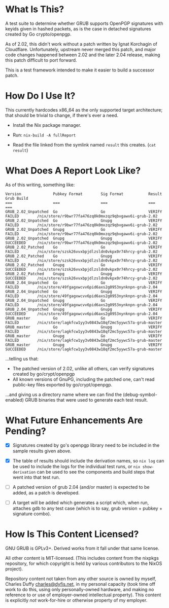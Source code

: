 What Is This?
=============

A test suite to determine whether GRUB supports OpenPGP signatures with keyids given in hashed packets, as is the case in detached signatures created by Go crypto/openpgp.

As of 2.02, this didn't work without a patch written by Ignat Korchagin of Cloudflare. Unfortunately, upstream never merged this patch, and major code changes happened between 2.02 and the later 2.04 release, making this patch difficult to port forward.

This is a test framework intended to make it easier to build a successor patch.


How Do I Use It?
================

This currently hardcodes x86_64 as the only supported target architecture; that should be trivial to change, if there's ever a need.

- Install the Nix package manager.

- Run: `nix-build -A fullReport`

- Read the file linked from the symlink named `result` this creates. (`cat result`)


What Does A Report Look Like?
=============================

As of this writing, something like:

```
Version              Pubkey Format        Sig Format           Result               Grub Build
===                  ===                  ===                  ===                  ===
GRUB_2.02_Unpatched  Go                   Go                   VERIFY FAILED        /nix/store/r9bwr77fa476zq0k0mxzqz9qbvgawv6i-grub-2.02
GRUB_2.02_Unpatched  Go                   Gnupg                VERIFY FAILED        /nix/store/r9bwr77fa476zq0k0mxzqz9qbvgawv6i-grub-2.02
GRUB_2.02_Unpatched  Gnupg                Go                   VERIFY FAILED        /nix/store/r9bwr77fa476zq0k0mxzqz9qbvgawv6i-grub-2.02
GRUB_2.02_Unpatched  Gnupg                Gnupg                VERIFY SUCCEEDED     /nix/store/r9bwr77fa476zq0k0mxzqz9qbvgawv6i-grub-2.02
GRUB_2.02_Patched    Go                   Go                   VERIFY FAILED        /nix/store/szsk26vvxbpjdlzsldn0vkpx0r74hrcy-grub-2.02
GRUB_2.02_Patched    Go                   Gnupg                VERIFY FAILED        /nix/store/szsk26vvxbpjdlzsldn0vkpx0r74hrcy-grub-2.02
GRUB_2.02_Patched    Gnupg                Go                   VERIFY SUCCEEDED     /nix/store/szsk26vvxbpjdlzsldn0vkpx0r74hrcy-grub-2.02
GRUB_2.02_Patched    Gnupg                Gnupg                VERIFY SUCCEEDED     /nix/store/szsk26vvxbpjdlzsldn0vkpx0r74hrcy-grub-2.02
GRUB_2.04_Unpatched  Go                   Go                   VERIFY FAILED        /nix/store/49fgagxwcvv6pid6axs2g0953nynknpn-grub-2.04
GRUB_2.04_Unpatched  Go                   Gnupg                VERIFY FAILED        /nix/store/49fgagxwcvv6pid6axs2g0953nynknpn-grub-2.04
GRUB_2.04_Unpatched  Gnupg                Go                   VERIFY FAILED        /nix/store/49fgagxwcvv6pid6axs2g0953nynknpn-grub-2.04
GRUB_2.04_Unpatched  Gnupg                Gnupg                VERIFY SUCCEEDED     /nix/store/49fgagxwcvv6pid6axs2g0953nynknpn-grub-2.04
GRUB_master          Go                   Go                   VERIFY FAILED        /nix/store/lagkfcw1yy3v0843w18qf2mc5yywc57a-grub-master
GRUB_master          Go                   Gnupg                VERIFY FAILED        /nix/store/lagkfcw1yy3v0843w18qf2mc5yywc57a-grub-master
GRUB_master          Gnupg                Go                   VERIFY FAILED        /nix/store/lagkfcw1yy3v0843w18qf2mc5yywc57a-grub-master
GRUB_master          Gnupg                Gnupg                VERIFY SUCCEEDED     /nix/store/lagkfcw1yy3v0843w18qf2mc5yywc57a-grub-master
```

...telling us that:

- The patched version of 2.02, unlike all others, can verify signatures created by go/crypt/openpgp
- All known versions of GnuPG, including the patched one, can't read public-key files exported by go/crypt/openpgp.

...and giving us a directory name where we can find the (debug-symbol-enabled) GRUB binaries that were used to generate each test result.


What Future Enhancements Are Pending?
=====================================

- [X] Signatures created by go's openpgp library need to be included in the sample results given above.
- [X] The table of results should include the derivation names, so `nix log` can be used to include the logs for the individual test runs, or `nix show-derivation` can be used to see the components and build steps that went into that test run.
- [ ] A patched version of grub 2.04 (and/or master) is expected to be added, as a patch is developed.
- [ ] A target will be added which generates a script which, when run, attaches gdb to any test case (which is to say, grub version + pubkey + signature combo).


How Is This Content Licensed?
=============================

GNU GRUB is GPLv3+. Derived works from it fall under that same license.

All other content is MIT-licensed. (This includes content from the nixpkgs repository, for which copyright is held by various contributors to the NixOS project).

Repository content not taken from any other source is owned by myself, Charles Duffy <charles@dyfis.net>, in my personal capacity (took time off work to do this, using only personally-owned hardware, and making no reference to or use of employer-owned intellectual property). This content is explicitly *not* work-for-hire or otherwise property of my employer.
